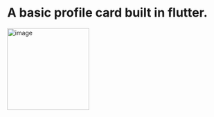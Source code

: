 # A basic profile card built in flutter.

<img width="189" alt="image" src="https://user-images.githubusercontent.com/75791114/155939527-a7d5c010-730f-43f2-ad8e-55457c4b4bb8.png">
